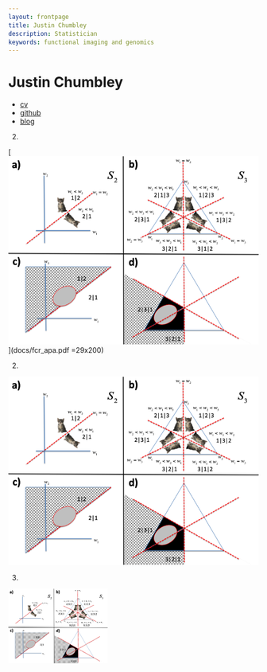 ```yaml
---
layout: frontpage
title: Justin Chumbley
description: Statistician
keywords: functional imaging and genomics
---
```



# Justin Chumbley
<div class="navbar">
  <div class="navbar-inner">
      <ul class="nav">
          <li><a href="{{ BASE_PATH }}/docs/cv.pdf">cv</a></li>
          <li><a href="https://github.com/chumbleycode/">github</a></li>
          <li><a href="https://kbroman.org/blog">blog</a></li>
      </ul>
  </div>
</div>

2.
[![Foo](docs/finest_order1.png)](docs/fcr_apa.pdf =29x200)

2.
[![Foo](docs/finest_order1.png )](docs/fcr_apa.pdf)

3. 
[<img src="docs/finest_order1.png" alt="drawing" width="200">](docs/fcr_apa.pdf)
